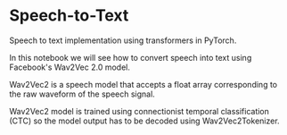 # Speech-to-Text
Speech to text implementation using transformers in PyTorch.

In this notebook we will see how to convert speech into text using Facebook's Wav2Vec 2.0 model.

Wav2Vec2 is a speech model that accepts a float array corresponding to the raw waveform of the speech signal.

Wav2Vec2 model is trained using connectionist temporal classification (CTC) so the model output has to be decoded using Wav2Vec2Tokenizer.
